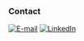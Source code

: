 <!---[![Typing SVG](https://readme-typing-svg.demolab.com?font=Fira+Code&weight=600&size=25&pause=1000&color=8178EB&random=false&width=435&height=40&lines=Hey+I'm+Felipe!+👨🏻‍💻+🌌)](https://git.io/typing-svg)

<h3>My Stack</h3>
<div align="left">
  <img src="https://cdn.jsdelivr.net/gh/devicons/devicon/icons/cplusplus/cplusplus-original.svg" height="25" alt="java logo"  />
  <img width="8" />
  <img src="https://cdn.jsdelivr.net/gh/devicons/devicon/icons/python/python-original.svg" height="25" alt="java logo"  />
  <img width="8" />
  <img src="https://cdn.jsdelivr.net/gh/devicons/devicon/icons/react/react-original.svg" height="25" alt="react logo"  />
  <img width="8" />
  <img src="https://cdn.jsdelivr.net/gh/devicons/devicon/icons/javascript/javascript-plain.svg" height="25" alt="javascript logo"  />
  <img width="8" />
  <img src="https://cdn.jsdelivr.net/gh/devicons/devicon/icons/java/java-original.svg" height="25" alt="java logo"  />
  <img width="8" />
  <img src="https://cdn.jsdelivr.net/gh/devicons/devicon/icons/spring/spring-original.svg" height="25" alt="spring logo"  />
  <img width="8" />
</div>
-->
<h3>Contact</h3>

[![E-mail](https://img.shields.io/badge/-Email-000?style=for-the-badge&logo=Gmail&logoColor=8178EB&color:FFF)](mailto:lipelourencosilva@gmail.com)
[![LinkedIn](https://img.shields.io/badge/-LinkedIn-000?style=for-the-badge&logo=linkedin&logoColor=8178EB&color:FFF)](https://www.linkedin.com/in/felipelourencos/)


